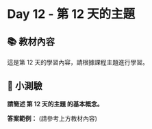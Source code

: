 # Day 12 - 第 12 天的主題

## 📚 教材內容

這是第 12 天的學習內容，請根據課程主題進行學習。

## 📝 小測驗

**請簡述 第 12 天的主題 的基本概念。**

**答案範例：** (請參考上方教材內容)
